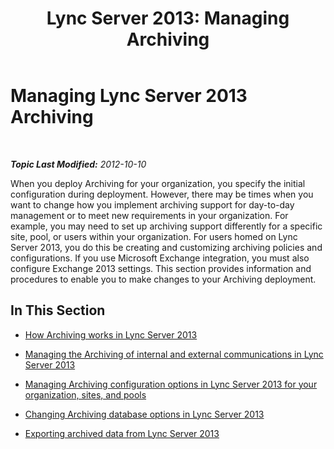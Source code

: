﻿---
title: 'Lync Server 2013: Managing Archiving'
TOCTitle: Managing Lync Server 2013 Archiving
ms:assetid: 48c6cc8c-c2c1-4534-9a8a-fd5eb738076a
ms:mtpsurl: https://technet.microsoft.com/en-us/library/Gg520990(v=OCS.15)
ms:contentKeyID: 48184003
ms.date: 07/23/2014
mtps_version: v=OCS.15
---

<div data-xmlns="http://www.w3.org/1999/xhtml">

<div class="topic" data-xmlns="http://www.w3.org/1999/xhtml" data-msxsl="urn:schemas-microsoft-com:xslt" data-cs="http://msdn.microsoft.com/en-us/">

<div data-asp="http://msdn2.microsoft.com/asp">

# Managing Lync Server 2013 Archiving

</div>

<div id="mainSection">

<div id="mainBody">

<span> </span>

_**Topic Last Modified:** 2012-10-10_

When you deploy Archiving for your organization, you specify the initial configuration during deployment. However, there may be times when you want to change how you implement archiving support for day-to-day management or to meet new requirements in your organization. For example, you may need to set up archiving support differently for a specific site, pool, or users within your organization. For users homed on Lync Server 2013, you do this be creating and customizing archiving policies and configurations. If you use Microsoft Exchange integration, you must also configure Exchange 2013 settings. This section provides information and procedures to enable you to make changes to your Archiving deployment.

<div>

## In This Section

  - [How Archiving works in Lync Server 2013](lync-server-2013-how-archiving-works.md)

  - [Managing the Archiving of internal and external communications in Lync Server 2013](lync-server-2013-managing-the-archiving-of-internal-and-external-communications.md)

  - [Managing Archiving configuration options in Lync Server 2013 for your organization, sites, and pools](lync-server-2013-managing-archiving-configuration-options-for-your-organization-sites-and-pools.md)

  - [Changing Archiving database options in Lync Server 2013](lync-server-2013-changing-archiving-database-options.md)

  - [Exporting archived data from Lync Server 2013](lync-server-2013-exporting-archived-data.md)

</div>

</div>

<span> </span>

</div>

</div>

</div>

